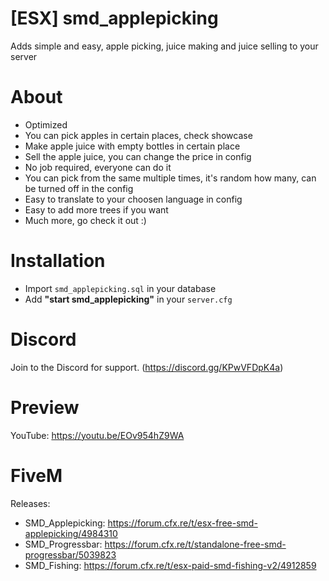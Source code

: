 # [ESX] smd_applepicking
Adds simple and easy, apple picking, juice making and juice selling to your server

# About
- Optimized
- You can pick apples in certain places, check showcase
- Make apple juice with empty bottles in certain place
- Sell the apple juice, you can change the price in config
- No job required, everyone can do it
- You can pick from the same multiple times, it's random how many, can be turned off in the config
- Easy to translate to your choosen language in config
- Easy to add more trees if you want
- Much more, go check it out :)

# Installation
- Import `smd_applepicking.sql` in your database
- Add **"start smd_applepicking"** in your `server.cfg`

# Discord
Join to the Discord for support. (https://discord.gg/KPwVFDpK4a)

# Preview
YouTube: https://youtu.be/EOv954hZ9WA 

# FiveM
Releases:
- SMD_Applepicking: https://forum.cfx.re/t/esx-free-smd-applepicking/4984310 
- SMD_Progressbar: https://forum.cfx.re/t/standalone-free-smd-progressbar/5039823
- SMD_Fishing: https://forum.cfx.re/t/esx-paid-smd-fishing-v2/4912859
